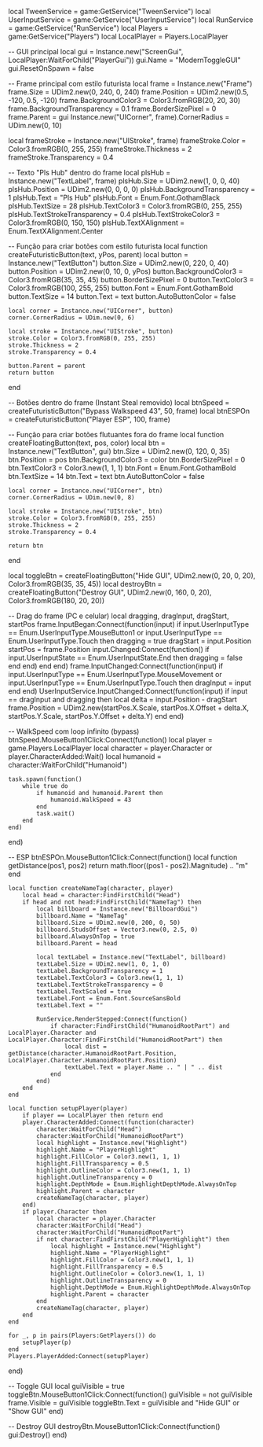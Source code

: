 local TweenService = game:GetService("TweenService")
local UserInputService = game:GetService("UserInputService")
local RunService = game:GetService("RunService")
local Players = game:GetService("Players")
local LocalPlayer = Players.LocalPlayer

-- GUI principal
local gui = Instance.new("ScreenGui", LocalPlayer:WaitForChild("PlayerGui"))
gui.Name = "ModernToggleGUI"
gui.ResetOnSpawn = false

-- Frame principal com estilo futurista
local frame = Instance.new("Frame")
frame.Size = UDim2.new(0, 240, 0, 240)
frame.Position = UDim2.new(0.5, -120, 0.5, -120)
frame.BackgroundColor3 = Color3.fromRGB(20, 20, 30)
frame.BackgroundTransparency = 0.1
frame.BorderSizePixel = 0
frame.Parent = gui
Instance.new("UICorner", frame).CornerRadius = UDim.new(0, 10)

local frameStroke = Instance.new("UIStroke", frame)
frameStroke.Color = Color3.fromRGB(0, 255, 255)
frameStroke.Thickness = 2
frameStroke.Transparency = 0.4

-- Texto "Pls Hub" dentro do frame
local plsHub = Instance.new("TextLabel", frame)
plsHub.Size = UDim2.new(1, 0, 0, 40)
plsHub.Position = UDim2.new(0, 0, 0, 0)
plsHub.BackgroundTransparency = 1
plsHub.Text = "Pls Hub"
plsHub.Font = Enum.Font.GothamBlack
plsHub.TextSize = 28
plsHub.TextColor3 = Color3.fromRGB(0, 255, 255)
plsHub.TextStrokeTransparency = 0.4
plsHub.TextStrokeColor3 = Color3.fromRGB(0, 150, 150)
plsHub.TextXAlignment = Enum.TextXAlignment.Center

-- Função para criar botões com estilo futurista
local function createFuturisticButton(text, yPos, parent)
	local button = Instance.new("TextButton")
	button.Size = UDim2.new(0, 220, 0, 40)
	button.Position = UDim2.new(0, 10, 0, yPos)
	button.BackgroundColor3 = Color3.fromRGB(35, 35, 45)
	button.BorderSizePixel = 0
	button.TextColor3 = Color3.fromRGB(100, 255, 255)
	button.Font = Enum.Font.GothamBold
	button.TextSize = 14
	button.Text = text
	button.AutoButtonColor = false

	local corner = Instance.new("UICorner", button)
	corner.CornerRadius = UDim.new(0, 6)

	local stroke = Instance.new("UIStroke", button)
	stroke.Color = Color3.fromRGB(0, 255, 255)
	stroke.Thickness = 2
	stroke.Transparency = 0.4

	button.Parent = parent
	return button
end

-- Botões dentro do frame (Instant Steal removido)
local btnSpeed = createFuturisticButton("Bypass Walkspeed 43", 50, frame)
local btnESPOn = createFuturisticButton("Player ESP", 100, frame)

-- Função para criar botões flutuantes fora do frame
local function createFloatingButton(text, pos, color)
	local btn = Instance.new("TextButton", gui)
	btn.Size = UDim2.new(0, 120, 0, 35)
	btn.Position = pos
	btn.BackgroundColor3 = color
	btn.BorderSizePixel = 0
	btn.TextColor3 = Color3.new(1, 1, 1)
	btn.Font = Enum.Font.GothamBold
	btn.TextSize = 14
	btn.Text = text
	btn.AutoButtonColor = false

	local corner = Instance.new("UICorner", btn)
	corner.CornerRadius = UDim.new(0, 8)

	local stroke = Instance.new("UIStroke", btn)
	stroke.Color = Color3.fromRGB(0, 255, 255)
	stroke.Thickness = 2
	stroke.Transparency = 0.4

	return btn
end

local toggleBtn = createFloatingButton("Hide GUI", UDim2.new(0, 20, 0, 20), Color3.fromRGB(35, 35, 45))
local destroyBtn = createFloatingButton("Destroy GUI", UDim2.new(0, 160, 0, 20), Color3.fromRGB(180, 20, 20))

-- Drag do frame (PC e celular)
local dragging, dragInput, dragStart, startPos
frame.InputBegan:Connect(function(input)
	if input.UserInputType == Enum.UserInputType.MouseButton1 or input.UserInputType == Enum.UserInputType.Touch then
		dragging = true
		dragStart = input.Position
		startPos = frame.Position
		input.Changed:Connect(function()
			if input.UserInputState == Enum.UserInputState.End then dragging = false end
		end)
	end
end)
frame.InputChanged:Connect(function(input)
	if input.UserInputType == Enum.UserInputType.MouseMovement or input.UserInputType == Enum.UserInputType.Touch then
		dragInput = input
	end
end)
UserInputService.InputChanged:Connect(function(input)
	if input == dragInput and dragging then
		local delta = input.Position - dragStart
		frame.Position = UDim2.new(startPos.X.Scale, startPos.X.Offset + delta.X, startPos.Y.Scale, startPos.Y.Offset + delta.Y)
	end
end)

-- WalkSpeed com loop infinito (bypass)
btnSpeed.MouseButton1Click:Connect(function()
	local player = game.Players.LocalPlayer
	local character = player.Character or player.CharacterAdded:Wait()
	local humanoid = character:WaitForChild("Humanoid")

	task.spawn(function()
		while true do
			if humanoid and humanoid.Parent then
				humanoid.WalkSpeed = 43
			end
			task.wait()
		end
	end)
end)

-- ESP
btnESPOn.MouseButton1Click:Connect(function()
	local function getDistance(pos1, pos2)
		return math.floor((pos1 - pos2).Magnitude) .. "m"
	end

	local function createNameTag(character, player)
		local head = character:FindFirstChild("Head")
		if head and not head:FindFirstChild("NameTag") then
			local billboard = Instance.new("BillboardGui")
			billboard.Name = "NameTag"
			billboard.Size = UDim2.new(0, 200, 0, 50)
			billboard.StudsOffset = Vector3.new(0, 2.5, 0)
			billboard.AlwaysOnTop = true
			billboard.Parent = head

			local textLabel = Instance.new("TextLabel", billboard)
			textLabel.Size = UDim2.new(1, 0, 1, 0)
			textLabel.BackgroundTransparency = 1
			textLabel.TextColor3 = Color3.new(1, 1, 1)
			textLabel.TextStrokeTransparency = 0
			textLabel.TextScaled = true
			textLabel.Font = Enum.Font.SourceSansBold
			textLabel.Text = ""

			RunService.RenderStepped:Connect(function()
				if character:FindFirstChild("HumanoidRootPart") and LocalPlayer.Character and LocalPlayer.Character:FindFirstChild("HumanoidRootPart") then
					local dist = getDistance(character.HumanoidRootPart.Position, LocalPlayer.Character.HumanoidRootPart.Position)
					textLabel.Text = player.Name .. " | " .. dist
				end
			end)
		end
	end

	local function setupPlayer(player)
		if player == LocalPlayer then return end
		player.CharacterAdded:Connect(function(character)
			character:WaitForChild("Head")
			character:WaitForChild("HumanoidRootPart")
			local highlight = Instance.new("Highlight")
			highlight.Name = "PlayerHighlight"
			highlight.FillColor = Color3.new(1, 1, 1)
			highlight.FillTransparency = 0.5
			highlight.OutlineColor = Color3.new(1, 1, 1)
			highlight.OutlineTransparency = 0
			highlight.DepthMode = Enum.HighlightDepthMode.AlwaysOnTop
			highlight.Parent = character
			createNameTag(character, player)
		end)
		if player.Character then
			local character = player.Character
			character:WaitForChild("Head")
			character:WaitForChild("HumanoidRootPart")
			if not character:FindFirstChild("PlayerHighlight") then
				local highlight = Instance.new("Highlight")
				highlight.Name = "PlayerHighlight"
				highlight.FillColor = Color3.new(1, 1, 1)
				highlight.FillTransparency = 0.5
				highlight.OutlineColor = Color3.new(1, 1, 1)
				highlight.OutlineTransparency = 0
				highlight.DepthMode = Enum.HighlightDepthMode.AlwaysOnTop
				highlight.Parent = character
			end
			createNameTag(character, player)
		end
	end

	for _, p in pairs(Players:GetPlayers()) do
		setupPlayer(p)
	end
	Players.PlayerAdded:Connect(setupPlayer)
end)

-- Toggle GUI
local guiVisible = true
toggleBtn.MouseButton1Click:Connect(function()
	guiVisible = not guiVisible
	frame.Visible = guiVisible
	toggleBtn.Text = guiVisible and "Hide GUI" or "Show GUI"
end)

-- Destroy GUI
destroyBtn.MouseButton1Click:Connect(function()
	gui:Destroy()
end)
